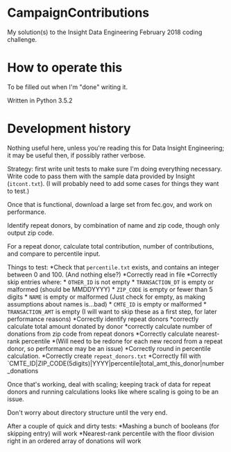 # CampaignContributions
My solution(s) to the Insight Data Engineering February 2018 coding challenge.



# How to operate this

To be filled out when I'm "done" writing it.

Written in Python 3.5.2



# Development history

Nothing useful here, unless you're reading this for Data Insight Engineering; it may be useful then, if possibly rather verbose.


Strategy: first write unit tests to make sure I'm doing everything necessary.
Write code to pass them with the sample data provided by Insight (`itcont.txt`).
(I will probably need to add some cases for things they want to test.)

Once that is functional, download a large set from fec.gov, and work on performance.

Identify repeat donors, by combination of name and zip code, though only output zip code.

For a repeat donor, calculate total contribution, number of contributions, and compare to percentile input.

Things to test:
*Check that `percentile.txt` exists, and contains an integer between 0 and 100. (And nothing else?)
*Correctly read in file
*Correctly skip entries where:
        * `OTHER_ID` is not empty
        * `TRANSACTION_DT` is  empty or malformed (should be MMDDYYYY)
        * `ZIP_CODE` is empty or fewer than 5 digits
        * `NAME` is empty or malformed (Just check for empty, as making assumptions about names is...bad)
        * `CMTE_ID` is empty or malformed
        * `TRANSACTION_AMT` is empty
        (I will want to skip these as a first step, for later performance reasons)
*Correctly identify repeat donors
*correctly calculate total amount donated by donor
*correctly calculate number of donations from zip code from repeat donors
*Correctly calculate nearest-rank percentile
        *(Will need to be redone for each new record from a repeat donor, so performance may be an issue)
*Correctly round in percentile calculation.
*Correctly create `repeat_donors.txt`
        *Correctly fill with `CMTE_ID|ZIP_CODE(5digits)|YYYY|percentile|total_amt_this_donor|number_donations


Once that's working, deal with scaling; keeping track of data for repeat donors and running calculations looks like where scaling is going to be an issue.

Don't worry about directory structure until the very end.

After a couple of quick and dirty tests:
*Mashing a bunch of booleans (for skipping entry) will work
*Nearest-rank percentile with the floor division right in an ordered array of donations will work







